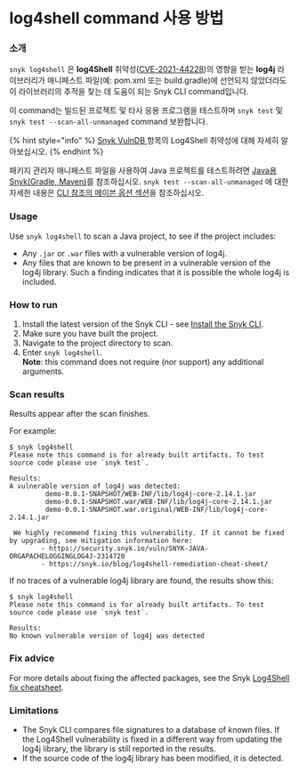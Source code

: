 # log4shell command 사용 방법

### 소개

`snyk log4shell` 은 **log4Shell** 취약성([CVE-2021-44228](https://cve.mitre.org/cgi-bin/cvename.cgi?name=CVE-2021-44228))의 영향을 받는 **log4j** 라이브러리가 매니페스트 파일(예: pom.xml 또는 build.gradle)에 선언되지 않았더라도 이 라이브러리의 추적을 찾는 데 도움이 되는 Snyk CLI command입니다.

이 command는 빌드된 프로젝트 및 타사 응용 프로그램을 테스트하며 `snyk test` 및 `snyk test --scan-all-unmanaged` command 보완합니다.

\{% hint style="info" %\} [Snyk VulnDB ](https://security.snyk.io/vuln/SNYK-JAVA-ORGAPACHELOGGINGLOG4J-2314720)항목의 Log4Shell 취약성에 대해 자세히 알아보십시오. \{% endhint %\}

패키지 관리자 매니페스트 파일을 사용하여 Java 프로젝트를 테스트하려면 [Java용 Snyk(Gradle, Maven)](https://github.com/snyk/user-docs/blob/5e52535b78618f57eda40eb08fc8fbf91e16f1f0/docs/products/snyk-open-source/language-and-package-manager-support/snyk-for-java-gradle-maven.md)를 참조하십시오. `snyk test --scan-all-unmanaged` 에 대한 자세한 내용은 [CLI 참조의 메이븐 옵션 섹션](https://docs.snyk.io/snyk-cli/cli-reference#maven-options)을 참조하십시오.

### Usage

Use `snyk log4shell` to scan a Java project, to see if the project includes:

* Any `.jar` or `.war` files with a vulnerable version of log4j.
* Any files that are known to be present in a vulnerable version of the log4j library. Such a finding indicates that it is possible the whole log4j is included.

### How to run

1. Install the latest version of the Snyk CLI - see [Install the Snyk CLI](https://github.com/snyk/user-docs/blob/5e52535b78618f57eda40eb08fc8fbf91e16f1f0/docs/features/snyk-cli/install-the-snyk-cli).
2. Make sure you have built the project.
3. Navigate to the project directory to scan.
4. Enter `snyk log4shell`.\
   **Note**: this command does not require (nor support) any additional arguments.

### Scan results

Results appear after the scan finishes.

For example:

```
$ snyk log4shell
Please note this command is for already built artifacts. To test source code please use `snyk test`.

Results:
A vulnerable version of log4j was detected: 
         demo-0.0.1-SNAPSHOT/WEB-INF/lib/log4j-core-2.14.1.jar
         demo-0.0.1-SNAPSHOT.war/WEB-INF/lib/log4j-core-2.14.1.jar
         demo-0.0.1-SNAPSHOT.war.original/WEB-INF/lib/log4j-core-2.14.1.jar

 We highly recommend fixing this vulnerability. If it cannot be fixed by upgrading, see mitigation information here:
        - https://security.snyk.io/vuln/SNYK-JAVA-ORGAPACHELOGGINGLOG4J-2314720
        - https://snyk.io/blog/log4shell-remediation-cheat-sheet/
```

If no traces of a vulnerable log4j library are found, the results show this:

```
$ snyk log4shell
Please note this command is for already built artifacts. To test source code please use `snyk test`.

Results:
No known vulnerable version of log4j was detected
```

### Fix advice

For more details about fixing the affected packages, see the Snyk [Log4Shell fix cheatsheet](https://snyk.io/blog/log4shell-remediation-cheat-sheet).

### Limitations

* The Snyk CLI compares file signatures to a database of known files. If the Log4Shell vulnerability is fixed in a different way from updating the log4j library, the library is still reported in the results.
* If the source code of the log4j library has been modified, it is detected.
